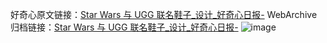 好奇心原文链接：[Star Wars 与 UGG 联名鞋子_设计_好奇心日报-](https://www.qdaily.com/articles/9276.html)
WebArchive归档链接：[Star Wars 与 UGG 联名鞋子_设计_好奇心日报-](http://web.archive.org/web/20190623154031/https://www.qdaily.com/articles/9276.html)
![image](http://ww3.sinaimg.cn/large/007d5XDpgy1g3vezf1h7vj30u037ek0r)